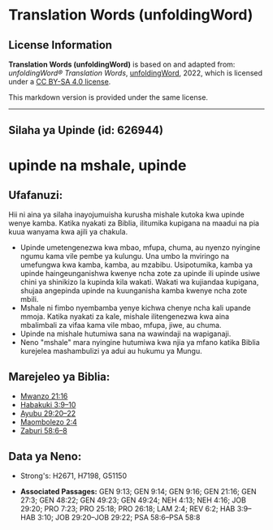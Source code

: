 # Translation Words (unfoldingWord)

## License Information

**Translation Words (unfoldingWord)** is based on and adapted from: _unfoldingWord® Translation Words_, [unfoldingWord](https://unfoldingword.org/utw), 2022, which is licensed under a [CC BY-SA 4.0 license](https://creativecommons.org/licenses/by-sa/4.0/legalcode.en).

This markdown version is provided under the same license.



--------------------------------

## Silaha ya Upinde (id: 626944)

upinde na mshale, upinde
========================

Ufafanuzi:
----------

Hii ni aina ya silaha inayojumuisha kurusha mishale kutoka kwa upinde wenye kamba. Katika nyakati za Biblia, ilitumika kupigana na maadui na pia kuua wanyama kwa ajili ya chakula.

* Upinde umetengenezwa kwa mbao, mfupa, chuma, au nyenzo nyingine ngumu kama vile pembe ya kulungu. Una umbo la mviringo na umefungwa kwa kamba, kamba, au mzabibu. Usipotumika, kamba ya upinde haingeunganishwa kwenye ncha zote za upinde ili upinde usiwe chini ya shinikizo la kupinda kila wakati. Wakati wa kujiandaa kupigana, shujaa angepinda upinde na kuunganisha kamba kwenye ncha zote mbili.
* Mshale ni fimbo nyembamba yenye kichwa chenye ncha kali upande mmoja. Katika nyakati za kale, mishale ilitengenezwa kwa aina mbalimbali za vifaa kama vile mbao, mfupa, jiwe, au chuma.
* Upinde na mishale hutumiwa sana na wawindaji na wapiganaji.
* Neno "mshale" mara nyingine hutumiwa kwa njia ya mfano katika Biblia kurejelea mashambulizi ya adui au hukumu ya Mungu.

Marejeleo ya Biblia:
--------------------

* [Mwanzo 21:16](https://ref.ly/Gen21:16)
* [Habakuki 3:9–10](https://ref.ly/Hab3:9-Hab3:10)
* [Ayubu 29:20–22](https://ref.ly/Job29:20-Job29:22)
* [Maombolezo 2:4](https://ref.ly/Lam2:4)
* [Zaburi 58:6–8](https://ref.ly/Ps58:6-Ps58:8)

Data ya Neno:
-------------

* Strong's: H2671, H7198, G51150

* **Associated Passages:** GEN 9:13; GEN 9:14; GEN 9:16; GEN 21:16; GEN 27:3; GEN 48:22; GEN 49:23; GEN 49:24; NEH 4:13; NEH 4:16; JOB 29:20; PRO 7:23; PRO 25:18; PRO 26:18; LAM 2:4; REV 6:2; HAB 3:9–HAB 3:10; JOB 29:20–JOB 29:22; PSA 58:6–PSA 58:8

